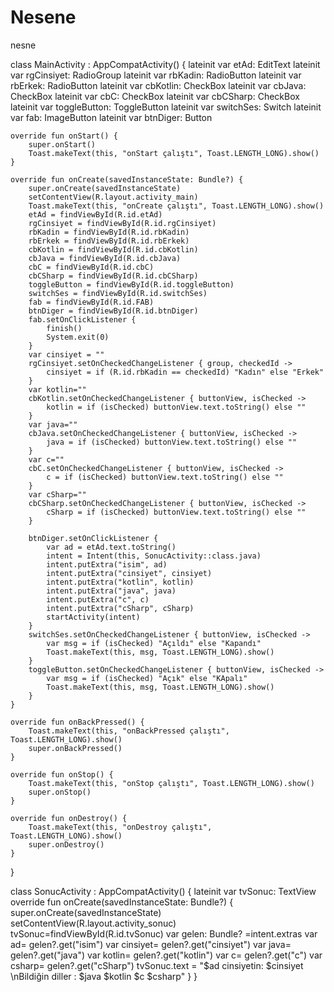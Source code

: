 # Nesene
nesne

class MainActivity : AppCompatActivity() {
    lateinit var etAd: EditText
    lateinit var rgCinsiyet: RadioGroup
    lateinit var rbKadin: RadioButton
    lateinit var rbErkek: RadioButton
    lateinit var cbKotlin: CheckBox
    lateinit var cbJava: CheckBox
    lateinit var cbC: CheckBox
    lateinit var cbCSharp: CheckBox
    lateinit var toggleButton: ToggleButton
    lateinit var switchSes: Switch
    lateinit var fab: ImageButton
    lateinit var btnDiger: Button

    override fun onStart() {
        super.onStart()
        Toast.makeText(this, "onStart çalıştı", Toast.LENGTH_LONG).show()
    }

    override fun onCreate(savedInstanceState: Bundle?) {
        super.onCreate(savedInstanceState)
        setContentView(R.layout.activity_main)
        Toast.makeText(this, "onCreate çalıştı", Toast.LENGTH_LONG).show()
        etAd = findViewById(R.id.etAd)
        rgCinsiyet = findViewById(R.id.rgCinsiyet)
        rbKadin = findViewById(R.id.rbKadin)
        rbErkek = findViewById(R.id.rbErkek)
        cbKotlin = findViewById(R.id.cbKotlin)
        cbJava = findViewById(R.id.cbJava)
        cbC = findViewById(R.id.cbC)
        cbCSharp = findViewById(R.id.cbCSharp)
        toggleButton = findViewById(R.id.toggleButton)
        switchSes = findViewById(R.id.switchSes)
        fab = findViewById(R.id.FAB)
        btnDiger = findViewById(R.id.btnDiger)
        fab.setOnClickListener {
            finish()
            System.exit(0)
        }
        var cinsiyet = ""
        rgCinsiyet.setOnCheckedChangeListener { group, checkedId ->
            cinsiyet = if (R.id.rbKadin == checkedId) "Kadın" else "Erkek"
        }
        var kotlin=""
        cbKotlin.setOnCheckedChangeListener { buttonView, isChecked ->
            kotlin = if (isChecked) buttonView.text.toString() else ""
        }
        var java=""
        cbJava.setOnCheckedChangeListener { buttonView, isChecked ->
            java = if (isChecked) buttonView.text.toString() else ""
        }
        var c=""
        cbC.setOnCheckedChangeListener { buttonView, isChecked ->
            c = if (isChecked) buttonView.text.toString() else ""
        }
        var cSharp=""
        cbCSharp.setOnCheckedChangeListener { buttonView, isChecked ->
            cSharp = if (isChecked) buttonView.text.toString() else ""
        }

        btnDiger.setOnClickListener {
            var ad = etAd.text.toString()
            intent = Intent(this, SonucActivity::class.java)
            intent.putExtra("isim", ad)
            intent.putExtra("cinsiyet", cinsiyet)
            intent.putExtra("kotlin", kotlin)
            intent.putExtra("java", java)
            intent.putExtra("c", c)
            intent.putExtra("cSharp", cSharp)
            startActivity(intent)
        }
        switchSes.setOnCheckedChangeListener { buttonView, isChecked ->
            var msg = if (isChecked) "Açıldı" else "Kapandı"
            Toast.makeText(this, msg, Toast.LENGTH_LONG).show()
        }
        toggleButton.setOnCheckedChangeListener { buttonView, isChecked ->
            var msg = if (isChecked) "Açık" else "KApalı"
            Toast.makeText(this, msg, Toast.LENGTH_LONG).show()
        }
    }

    override fun onBackPressed() {
        Toast.makeText(this, "onBackPressed çalıştı", Toast.LENGTH_LONG).show()
        super.onBackPressed()
    }

    override fun onStop() {
        Toast.makeText(this, "onStop çalıştı", Toast.LENGTH_LONG).show()
        super.onStop()
    }

    override fun onDestroy() {
        Toast.makeText(this, "onDestroy çalıştı", Toast.LENGTH_LONG).show()
        super.onDestroy()
    }
}


class SonucActivity : AppCompatActivity() {
    lateinit var tvSonuc: TextView
    override fun onCreate(savedInstanceState: Bundle?) {
        super.onCreate(savedInstanceState)
        setContentView(R.layout.activity_sonuc)
        tvSonuc=findViewById(R.id.tvSonuc)
        var gelen: Bundle? =intent.extras
        var ad= gelen?.get("isim")
        var cinsiyet= gelen?.get("cinsiyet")
        var java= gelen?.get("java")
        var kotlin= gelen?.get("kotlin")
        var c= gelen?.get("c")
        var csharp= gelen?.get("cSharp")
        tvSonuc.text = "$ad cinsiyetin: $cinsiyet \nBildiğin diller : $java $kotlin $c $csharp"
    }
}
